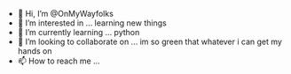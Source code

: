 - 👋 Hi, I’m @OnMyWayfolks
- 👀 I’m interested in ... learning new things
- 🌱 I’m currently learning ... python
- 💞️ I’m looking to collaborate on ... im so green that whatever i can get my hands on
- 📫 How to reach me ... 

<!---
OnMyWayfolks/OnMyWayfolks is a ✨ special ✨ repository because its `README.md` (this file) appears on your GitHub profile.
You can click the Preview link to take a look at your changes.
--->

